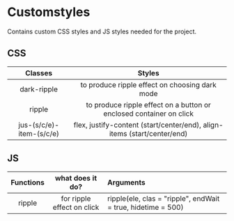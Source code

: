 # Customstyles

Contains custom CSS styles and JS styles needed for the project.

## CSS

| Classes       | Styles           					  |
|:-------------:|:--------------------------------------------------------------------------------:|
| dark-ripple  | to produce ripple effect on choosing dark mode |
| ripple  | to produce ripple effect on a button or enclosed container on click |
| jus-(s/c/e)-item-(s/c/e)  | flex, justify-content (start/center/end), align-items (start/center/end) |

## JS

| Functions     | what does it do? | Arguments |
|:-------------:|:-----------------------------------------:|:--------------------------------|
| ripple  | for ripple effect on click | ripple(ele, clas = "ripple", endWait = true, hidetime = 500)|


